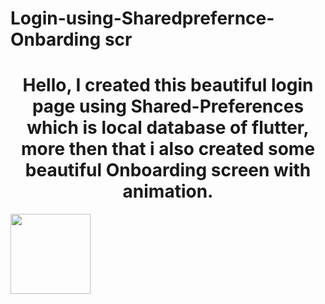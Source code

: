 # Login-using-Sharedprefernce-Onbarding scr
<h1 align = "center"> Hello, I created this beautiful login page using Shared-Preferences which is local database of flutter, more then that i also created some 
beautiful Onboarding screen with animation. </h1>
<img src="relative/path/in/repository/to/codepic.png" width="128"/>
